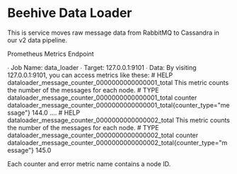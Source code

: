 # Beehive Data Loader

This is service moves raw message data from RabbitMQ to Cassandra in our v2 data pipeline.


Prometheus Metrics Endpoint

∙ Job Name: data_loader
∙ Target: 127.0.0.1:9101
∙ Data: By visiting 127.0.0.1:9101, you can access metrics like these:
    # HELP dataloader_message_counter_0000000000000001_total This metric counts the number of the messages for each node.
    # TYPE dataloader_message_counter_0000000000000001_total counter
    dataloader_message_counter_0000000000000001_total{counter_type="message"} 144.0
    ....
    # HELP dataloader_message_counter_0000000000000002_total This metric counts the number of the messages for each node.
    # TYPE dataloader_message_counter_0000000000000002_total counter
    dataloader_message_counter_0000000000000002_total{counter_type="message"} 145.0

Each counter and error metric name contains a node ID.

